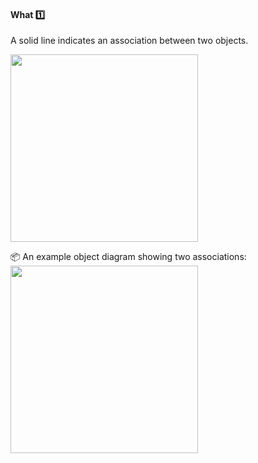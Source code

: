 <div id="title">

#### What :one:

</div>

<div id="body">

A solid line indicates an association between two objects.

<img src="{{baseUrl}}/uml/objectDiagrams/associations/what/images/notation.png" width="300" />

<tip-box> 

:package: An example object diagram showing two associations:<br>
<img src="{{baseUrl}}/uml/objectDiagrams/associations/what/images/example.png" width="300" />

</tip-box>

</div>

<div id="extras">
</div>
